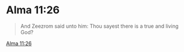 # Alma 11:26

> And Zeezrom said unto him: Thou sayest there is a true and living God?

[Alma 11:26](https://www.churchofjesuschrist.org/study/scriptures/bofm/alma/11?lang=eng&id=p26#p26)


